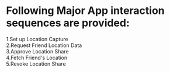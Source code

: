 
# Following Major App interaction sequences are provided: 

1.Set up Location Capture <br />
2.Request Friend Location Data <br />
3.Approve Location Share <br />
4.Fetch Friend's Location <br />
5.Revoke Location Share <br />
